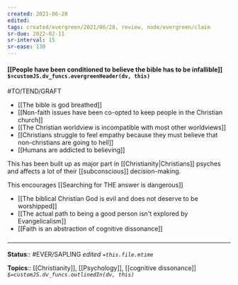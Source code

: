 ```yaml
---
created: 2021-06-28
edited: 
tags: created/evergreen/2021/06/28, review, node/evergreen/claim
sr-due: 2022-02-11
sr-interval: 15
sr-ease: 130
---
```


#### [[People have been conditioned to believe the bible has to be infallible]] `$=customJS.dv_funcs.evergreenHeader(dv, this)`

#TO/TEND/GRAFT 
- [[The bible is god breathed]]
- [[Non-faith issues have been co-opted to keep people in the Christian church]]
- [[The Christian worldview is incompatible with most other worldviews]]
- [[Christians struggle to feel empathy because they must believe that non-christians are going to hell]]
- [[Humans are addicted to believing]]

This has been built up as major part in [[Christianity|Christians]] psyches and affects a lot of their [[subconscious]] decision-making.

This encourages [[Searching for THE answer is dangerous]]
- [[The biblical Christian God is evil and does not deserve to be worshipped]]
- [[The actual path to being a good person isn't explored by Evangelicalism]]
- [[Faith is an abstraction of cognitive dissonance]]

### <hr class="footnote"/>

**Status**:: #EVER/SAPLING
*edited `=this.file.mtime`*

**Topics**:: [[Christianity]], [[Psychology]], [[cognitive dissonance]]
*`$=customJS.dv_funcs.outlinedIn(dv, this)`*
